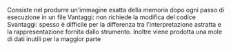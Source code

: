Consiste nel produrre un'immagine esatta della memoria dopo ogni passo di esecuzione in un file
Vantaggi: non richiede la modifica del codice
Svantaggi: spesso è difficile per la differenza tra l'interpretazione astratta e la rappresentazione fornita dallo strumento. Inoltre viene prodotta una mole di dati inutili per la maggior parte